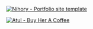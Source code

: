 [![Nihory - Portfolio site template](https://i.ibb.co/Y8CRzL4/Nihory-basic-preview-image.png)](https://nihory-basic.netlify.app/)

[![Atul - Buy Her A Coffee](https://i.ibb.co/7rR9S4L/buy-me-a-coffee.png)](https://www.buymeacoffee.com/atulcodex)

